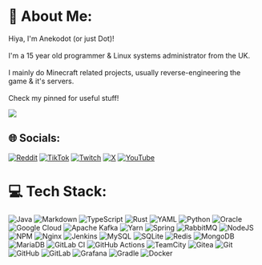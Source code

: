 # 💫 About Me:
Hiya, I'm Anekodot (or just Dot)!<br><br>I'm a 15 year old programmer & Linux systems administrator from the UK.<br><br>I mainly do Minecraft related projects, usually reverse-engineering the game & it's servers.<br><br>Check my pinned for useful stuff!

[![](https://visitcount.itsvg.in/api?id=anekodot&icon=2&color=2)](https://visitcount.itsvg.in)

## 🌐 Socials:
[![Reddit](https://img.shields.io/badge/Reddit-%23FF4500.svg?logo=Reddit&logoColor=white)](https://reddit.com/user/anekodot) [![TikTok](https://img.shields.io/badge/TikTok-%23000000.svg?logo=TikTok&logoColor=white)](https://tiktok.com/@anekodot) [![Twitch](https://img.shields.io/badge/Twitch-%239146FF.svg?logo=Twitch&logoColor=white)](https://twitch.tv/anekodot) [![X](https://img.shields.io/badge/X-black.svg?logo=X&logoColor=white)](https://x.com/anekodot) [![YouTube](https://img.shields.io/badge/YouTube-%23FF0000.svg?logo=YouTube&logoColor=white)](https://youtube.com/@anekodot.) 

# 💻 Tech Stack:
![Java](https://img.shields.io/badge/java-%23ED8B00.svg?style=flat&logo=openjdk&logoColor=white) ![Markdown](https://img.shields.io/badge/markdown-%23000000.svg?style=flat&logo=markdown&logoColor=white) ![TypeScript](https://img.shields.io/badge/typescript-%23007ACC.svg?style=flat&logo=typescript&logoColor=white) ![Rust](https://img.shields.io/badge/rust-%23000000.svg?style=flat&logo=rust&logoColor=white) ![YAML](https://img.shields.io/badge/yaml-%23ffffff.svg?style=flat&logo=yaml&logoColor=151515) ![Python](https://img.shields.io/badge/python-3670A0?style=flat&logo=python&logoColor=ffdd54) ![Oracle](https://img.shields.io/badge/Oracle-F80000?style=flat&logo=oracle&logoColor=white) ![Google Cloud](https://img.shields.io/badge/GoogleCloud-%234285F4.svg?style=flat&logo=google-cloud&logoColor=white) ![Apache Kafka](https://img.shields.io/badge/Apache%20Kafka-000?style=flat&logo=apachekafka) ![Yarn](https://img.shields.io/badge/yarn-%232C8EBB.svg?style=flat&logo=yarn&logoColor=white) ![Spring](https://img.shields.io/badge/spring-%236DB33F.svg?style=flat&logo=spring&logoColor=white) ![RabbitMQ](https://img.shields.io/badge/rabbitmq-FF6600?style=flat&logo=rabbitmq&logoColor=white) ![NodeJS](https://img.shields.io/badge/node.js-6DA55F?style=flat&logo=node.js&logoColor=white) ![NPM](https://img.shields.io/badge/NPM-%23CB3837.svg?style=flat&logo=npm&logoColor=white) ![Nginx](https://img.shields.io/badge/nginx-%23009639.svg?style=flat&logo=nginx&logoColor=white) ![Jenkins](https://img.shields.io/badge/jenkins-%232C5263.svg?style=flat&logo=jenkins&logoColor=white) ![MySQL](https://img.shields.io/badge/mysql-4479A1.svg?style=flat&logo=mysql&logoColor=white) ![SQLite](https://img.shields.io/badge/sqlite-%2307405e.svg?style=flat&logo=sqlite&logoColor=white) ![Redis](https://img.shields.io/badge/redis-%23DD0031.svg?style=flat&logo=redis&logoColor=white) ![MongoDB](https://img.shields.io/badge/MongoDB-%234ea94b.svg?style=flat&logo=mongodb&logoColor=white) ![MariaDB](https://img.shields.io/badge/MariaDB-003545?style=flat&logo=mariadb&logoColor=white) ![GitLab CI](https://img.shields.io/badge/gitlab%20CI-%23181717.svg?style=flat&logo=gitlab&logoColor=white) ![GitHub Actions](https://img.shields.io/badge/github%20actions-%232671E5.svg?style=flat&logo=githubactions&logoColor=white) ![TeamCity](https://img.shields.io/badge/teamcity-000000.svg?style=flat&logo=teamcity&logoColor=white) ![Gitea](https://img.shields.io/badge/Gitea-34495E?style=flat&logo=gitea&logoColor=5D9425) ![Git](https://img.shields.io/badge/git-%23F05033.svg?style=flat&logo=git&logoColor=white) ![GitHub](https://img.shields.io/badge/github-%23121011.svg?style=flat&logo=github&logoColor=white) ![GitLab](https://img.shields.io/badge/gitlab-%23181717.svg?style=flat&logo=gitlab&logoColor=white) ![Grafana](https://img.shields.io/badge/grafana-%23F46800.svg?style=flat&logo=grafana&logoColor=white) ![Gradle](https://img.shields.io/badge/Gradle-02303A.svg?style=flat&logo=Gradle&logoColor=white) ![Docker](https://img.shields.io/badge/docker-%230db7ed.svg?style=flat&logo=docker&logoColor=white)
